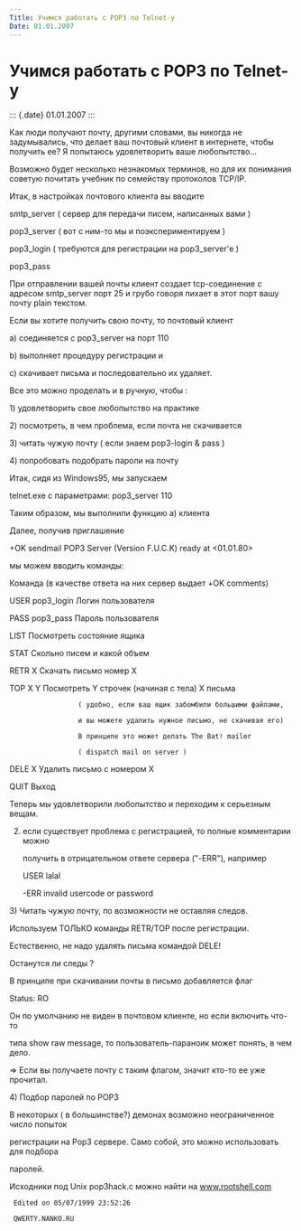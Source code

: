 ```yaml
---
Title: Учимся работать с POP3 по Telnet-у
Date: 01.01.2007
---
```



Учимся работать с POP3 по Telnet-у
===================================

::: {.date}
01.01.2007
:::


Как люди получают почту, другими словами, вы никогда не задумывались,
что делает ваш почтовый клиент в интернете, чтобы получить ее?
Я попытаюсь удовлетворить ваше любопытство...

Возможно будет несколько незнакомых терминов, но для их понимания
советую почитать учебник по семейству протоколов TCP/IP.

Итак, в настройках почтового клиента вы вводите

smtp\_server ( сервер для передачи писем, написанных вами )

pop3\_server ( вот с ним-то мы и поэкспериментируем )

pop3\_login  ( требуются для регистрации на pop3\_server\'e )

pop3\_pass

При отправлении вашей почты клиент создает tcp-соединение
с адресом smtp\_server порт 25 и грубо говоря пихает в этот порт вашу
почту plain текстом.

Если вы хотите получить свою почту, то почтовый клиент

a\) соединяется с pop3\_server на порт 110

b\) выполняет процедуру регистрации и

c\) скачивает письма и последовательно их удаляет.

Все это можно проделать и в ручную, чтобы :

1\) удовлетворить свое любопытство на практике

2\) посмотреть, в чем проблема, если почта не скачивается

3\) читать чужую почту ( если знаем pop3-login & pass )

4\) попробовать подобрать пароли на почту

Итак, сидя из Windows95, мы запускаем

telnet.exe с параметрами: pop3\_server 110

Таким образом, мы выполнили функцию a) клиента

Далее, получив приглашение

+OK sendmail POP3 Server (Version F.U.C.K) ready at \<01.01.80\>

мы можем вводить команды:

Команда              (в качестве ответа на них сервер выдает +OK
comments)

USER pop3\_login      Логин пользователя

PASS pop3\_pass       Пароль пользователя

LIST                 Посмотреть состояние ящика

STAT                 Скольно писем и какой объем

RETR X               Скачать письмо номер X

TOP  X  Y            Посмотреть Y строчек (начиная с тела) X письма

                     ( удобно, если ваш ящик забомбили большими файлами,

                     и вы можете удалить нужное письмо, не скачивая его)

                     В принципе это может делать The Bat! mailer

                     ( dispatch mail on server )

DELE X               Удалить письмо с номером X

QUIT                 Выход

Теперь мы удовлетворили любопытство и переходим к серьезным вещам.

2)  если существует проблема с регистрацией, то полные комментарии можно

    получить в отрицательном ответе сервера ("-ERR"), например

    USER lalal

    -ERR invalid usercode or password

3\) Читать чужую почту, по возможности не оставляя следов.

   Используем ТОЛЬКО команды RETR/TOP после регистрации.

   Естественно, не надо удалять письма командой DELE!

   Останутся ли следы ?

   В принципе при скачивании почты в письмо добавляется флаг

   Status: RO

   Он по умолчанию не виден в почтовом клиенте, но если включить что-то

   типа show raw message, то пользователь-параноик может понять, в чем
дело.

   =\> Если вы получаете почту с таким флагом, значит кто-то ее уже
прочитал.

4\) Подбор паролей по POP3

   В некоторых ( в большинстве?) демонах возможно неограниченное число
попыток

   регистрации на Pop3 сервере. Само собой, это можно использовать для
подбора

   паролей.

   Исходники под Unix pop3hack.c можно найти на www.rootshell.com

     Edited on 05/07/1999 23:52:26

     QWERTY.NANKO.RU

       
